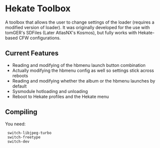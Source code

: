 # Hekate Toolbox

A toolbox that allows the user to change settings of the loader (requires a modified version of loader). It was originally developed for the use with tomGER's SDFiles (Later AtlasNX's Kosmos), but fully works with Hekate-based CFW configurations.

## Current Features
- Reading and modifying of the hbmenu launch button combination 
- Actually modifying the hbmenu config as well so settings stick across reboots
- Reading and modifying whether the album or the hbmenu launches by default
- Sysmodule hotloading and unloading
- Reboot to Hekate profiles and the Hekate menu

## Compiling

You need: 

```
 switch-libjpeg-turbo
 switch-freetype
 switch-dev
```
